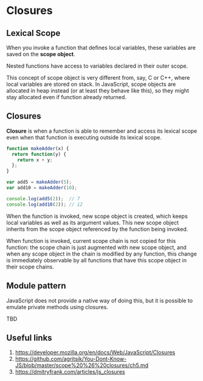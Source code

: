 # Closures

## Lexical Scope

When you invoke a function that defines local variables, these variables are saved on the **scope object**.

Nested functions have access to variables declared in their outer scope.

This concept of scope object is very different from, say, C or C++, where local variables are stored on stack. In JavaScript, scope objects are allocated in heap instead (or at least they behave like this), so they might stay allocated even if function already returned. 

## Closures

**Closure** is when a function is able to remember and access its lexical scope even when that function is executing outside its lexical scope.

```javascript
function makeAdder(x) {
  return function(y) {
    return x + y;
  };
}

var add5 = makeAdder(5);
var add10 = makeAdder(10);

console.log(add5(2));  // 7
console.log(add10(2)); // 12
```

When the function is invoked, new scope object is created, which keeps local variables as well as its argument values. This new scope object inherits from the scope object referenced by the function being invoked.

When function is invoked, current scope chain is not copied for this function: the scope chain is just augmented with new scope object, and when any scope object in the chain is modified by any function, this change is immediately observable by all functions that have this scope object in their scope chains.

## Module pattern

JavaScript does not provide a native way of doing this, but it is possible to emulate private methods using closures.

TBD

## Useful links
1. https://developer.mozilla.org/en/docs/Web/JavaScript/Closures
1. https://github.com/agritsik/You-Dont-Know-JS/blob/master/scope%20%26%20closures/ch5.md
1. https://dmitryfrank.com/articles/js_closures

